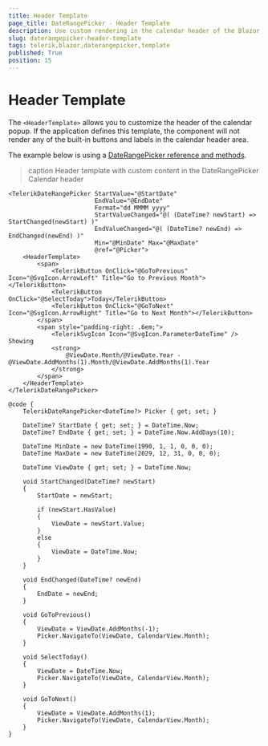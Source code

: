 ```yaml
---
title: Header Template
page_title: DateRangePicker - Header Template
description: Use custom rendering in the calendar header of the Blazor DateRangePicker.
slug: daterangepicker-header-template
tags: telerik,blazor,daterangepicker,template
published: True
position: 15
---
```


# Header Template

The `<HeaderTemplate>` allows you to customize the header of the calendar popup. If the application defines this template, the component will not render any of the built-in buttons and labels in the calendar header area.

The example below is using a [DateRangePicker reference and methods](slug:daterangepicker-overview#daterangepicker-reference-and-methods).

>caption Header template with custom content in the DateRangePicker Calendar header

````RAZOR
<TelerikDateRangePicker StartValue="@StartDate"
                        EndValue="@EndDate"
                        Format="dd MMMM yyyy"
                        StartValueChanged="@( (DateTime? newStart) => StartChanged(newStart) )"
                        EndValueChanged="@( (DateTime? newEnd) => EndChanged(newEnd) )"
                        Min="@MinDate" Max="@MaxDate"
                        @ref="@Picker">
    <HeaderTemplate>
        <span>
            <TelerikButton OnClick="@GoToPrevious" Icon="@SvgIcon.ArrowLeft" Title="Go to Previous Month"></TelerikButton>
            <TelerikButton OnClick="@SelectToday">Today</TelerikButton>
            <TelerikButton OnClick="@GoToNext" Icon="@SvgIcon.ArrowRight" Title="Go to Next Month"></TelerikButton>
        </span>
        <span style="padding-right: .6em;">
            <TelerikSvgIcon Icon="@SvgIcon.ParameterDateTime" /> Showing
            <strong>
                @ViewDate.Month/@ViewDate.Year - @ViewDate.AddMonths(1).Month/@ViewDate.AddMonths(1).Year
            </strong>
        </span>
    </HeaderTemplate>
</TelerikDateRangePicker>

@code {
    TelerikDateRangePicker<DateTime?> Picker { get; set; }

    DateTime? StartDate { get; set; } = DateTime.Now;
    DateTime? EndDate { get; set; } = DateTime.Now.AddDays(10);

    DateTime MinDate = new DateTime(1990, 1, 1, 0, 0, 0);
    DateTime MaxDate = new DateTime(2029, 12, 31, 0, 0, 0);

    DateTime ViewDate { get; set; } = DateTime.Now;

    void StartChanged(DateTime? newStart)
    {
        StartDate = newStart;

        if (newStart.HasValue)
        {
            ViewDate = newStart.Value;
        }
        else
        {
            ViewDate = DateTime.Now;
        }
    }

    void EndChanged(DateTime? newEnd)
    {
        EndDate = newEnd;
    }

    void GoToPrevious()
    {
        ViewDate = ViewDate.AddMonths(-1);
        Picker.NavigateTo(ViewDate, CalendarView.Month);
    }

    void SelectToday()
    {
        ViewDate = DateTime.Now;
        Picker.NavigateTo(ViewDate, CalendarView.Month);
    }

    void GoToNext()
    {
        ViewDate = ViewDate.AddMonths(1);
        Picker.NavigateTo(ViewDate, CalendarView.Month);
    }
}
````
